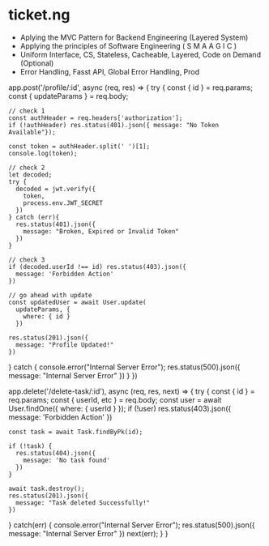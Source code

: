 # ticket.ng

- Aplying the MVC Pattern for Backend Engineering (Layered System)
- Applying the principles of Software Engineering ( S M A A G I C )
- Uniform Interface, CS, Stateless, Cacheable, Layered, Code on Demand (Optional)
- Error Handling, Fasst API, Global Error Handling, Prod


app.post('/profile/:id', async (req, res) => {
  try {
    const { id } = req.params;
    const { updateParams } = req.body;

    // check 1
    const authHeader = req.headers['authorization'];
    if (!authHeader) res.status(401).json({ message: "No Token Available"});

    const token = authHeader.split(' ')[1]; 
    console.log(token);

    // check 2
    let decoded;
    try {
      decoded = jwt.verify({
        token,
        process.env.JWT_SECRET
      })
    } catch (err){
      res.status(401).json({
        message: "Broken, Expired or Invalid Token"
      })
    }

    // check 3
    if (decoded.userId !== id) res.status(403).json({
      message: 'Forbidden Action'
    })

    // go ahead with update
    const updatedUser = await User.update(
      updateParams, {
        where: { id }
      })
    
    res.status(201).json({
      message: "Profile Updated!"
    })
  } catch {
    console.error("Internal Server Error");
    res.status(500).json({
      message: "Internal Server Error"
    })
  }
})


app.delete('/delete-task/:id'), async (req, res, next) => {
  try {
    const { id } = req.params;
    const { userId, etc } = req.body;
    const user = await User.findOne({
      where: { userId }
    });
    if (!user) res.status(403).json({
        message: 'Forbidden Action'
      })

    const task = await Task.findByPk(id);

    if (!task) {
      res.status(404).json({
        message: 'No task found'
      })
    }

    await task.destroy();
    res.status(201).json({
      message: "Task deleted Successfully!"
    })
  } catch(err) {
    console.error("Internal Server Error");
    res.status(500).json({
      message: "Internal Server Error"
    })
    next(err);
  }
} 